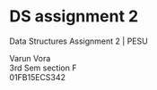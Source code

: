 # DS assignment 2
Data Structures Assignment 2 | PESU
<p>
Varun Vora
<br>
3rd Sem section F
<br>
01FB15ECS342
</p>
